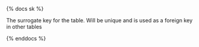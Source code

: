 {% docs sk %}

The surrogate key for the table. Will be unique and is used as a foreign key in other tables

{% enddocs %}